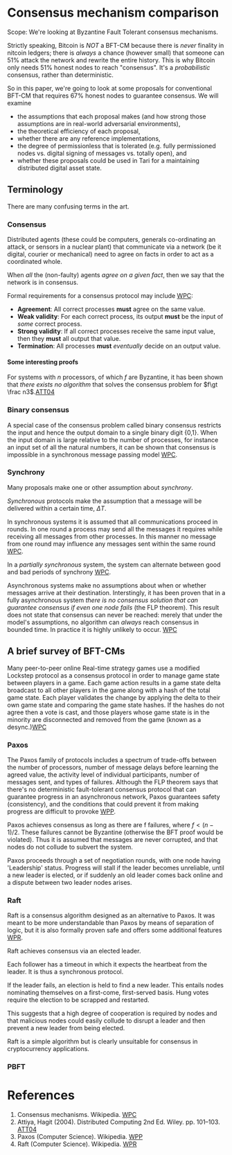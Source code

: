 # Consensus mechanism comparison

Scope: We're looking at Byzantine Fault Tolerant consensus mechanisms.

Strictly speaking, Bitcoin is *NOT* a BFT-CM because there is _never_ finality in nitcoin ledgers; there is _always_ a 
chance (however small) that someone can 51% attack the network and rewrite the entire history. This is why Bitcoin
only needs 51% honest nodes to reach "consensus". It's a _probabilistic_ consensus, rather than deterministic.

So in this paper, we're going to look at some proposals for conventional BFT-CM that requires 67% honest nodes to
guarantee consensus. We will examine 

* the assumptions that each proposal makes (and how strong those assumptions are in
real-world adversarial environments), 
* the theoretical efficiency of each proposal, 
* whether there are any reference implementations,
* the degree of permissionless that is tolerated (e.g. fully permissioned nodes vs. digital signing of messages vs. totally open), and 
* whether these proposals could be used in Tari for a maintaining distributed digital asset state.

## Terminology

There are many confusing terms in the art.

### Consensus

Distributed agents (these could be computers, generals co-ordinating an attack, or sensors in a nuclear plant) 
that communicate via a network (be it digital, courier or mechanical) need to agree on facts in order to act
as a coordinated whole.

When *all* the (non-faulty) agents _agree on a given fact_, then we say that the network is in consensus.

Formal requirements for a consensus protocol may include [WPC]:

* **Agreement**: All correct processes **must** agree on the same value.
* **Weak validity**: For each correct process, its output **must** be the input of _some_ correct process.
* **Strong validity**: If all correct processes receive the same input value, then they **must** all output that value.
* **Termination**: All processes **must** _eventually_ decide on an output value.

#### Some interesting proofs

For systems with _n_ processors, of which _f_ are Byzantine, it has been shown that _there exists no algorithm_ 
that solves the consensus problem for $f\gt \frac n3$.[ATT04]



### Binary consensus

A special case of the consensus problem called binary consensus restricts the input and hence the output domain to a 
single binary digit {0,1}. When the input domain is large relative to the number of processes, for instance an input 
set of all the natural numbers, it can be shown that consensus is impossible in a synchronous message passing model [WPC].

### Synchrony

Many proposals make one or other assumption about _synchrony_.

_Synchronous_ protocols make the assumption that a message will be delivered within a certain time, $\Delta T$.

In synchronous systems it is assumed that all communications proceed in rounds. In one round a process may send all 
the messages it requires while receiving all messages from other processes. In this manner no message from one round 
may influence any messages sent within the same round [WPC].

In a  _partially synchronous_ system, the system can alternate between good and bad periods of synchrony [WPC].

Asynchronous systems make no assumptions about when or whether messages arrive at their destination. Interstingly,
it has been proven that in a fully asynchronous system _there is no consensus solution that can guarantee consensus
if even one node fails_ (the FLP theorem). This result does not state that consensus can never be reached: 
merely that under the model's assumptions, no algorithm can _always_ reach consensus in bounded time. 
In practice it is highly unlikely to occur. [WPC]

## A brief survey of BFT-CMs

Many peer-to-peer online Real-time strategy games use a modified Lockstep protocol as a consensus protocol in order 
to manage game state between players in a game. Each game action results in a game state delta broadcast to all other 
players in the game along with a hash of the total game state. Each player validates the change by applying the delta 
to their own game state and comparing the game state hashes. If the hashes do not agree then a vote is cast, and those 
players whose game state is in the minority are disconnected and removed from the game (known as a desync.)[WPC]

### Paxos

The Paxos family of protocols includes a spectrum of trade-offs between the number of processors, number of message 
delays before learning the agreed value, the activity level of individual participants, number of messages sent, 
and types of failures. Although the FLP theorem says that there's no deterministic fault-tolerant consensus protocol 
that can guarantee progress in an asynchronous network, Paxos guarantees safety (consistency), and the conditions that 
could prevent it from making progress are difficult to provoke [WPP].

Paxos achieves consensus as long as there are f failures, where $f < (n-1)/2$. These failures cannot be Byzantine (otherwise
the BFT proof would be violated). Thus it is assumed that messages are never corrupted, and that nodes do not collude to
subvert the system.

Paxos proceeds through a set of negotiation rounds, with one node having 'Leadership' status. Progress will stall if the
leader becomes unreliable, until a new leader is elected, or if suddenly an old leader comes back online and a dispute
between two leader nodes arises.

### Raft

Raft is a consensus algorithm designed as an alternative to Paxos. It was meant to be more understandable than Paxos
 by means of separation of logic, but it is also formally proven safe and offers some additional features [WPR]. 

Raft achieves consensus via an elected leader. 

Each follower has a timeout in which it expects the heartbeat from the leader. It is thus a synchronous protocol.

If the leader fails, an election is held to find a new leader. This entails nodes nominating themselves on a first-come, 
first-served basis. Hung votes require the election to be scrapped and restarted.

This suggests that a high degree of cooperation is required by nodes and that malicious nodes could easily collude to 
disrupt a leader and then prevent a new leader from being elected.

Raft is a simple algorithm but is clearly unsuitable for consensus in cryptocurrency applications.
 
### PBFT

# References
1. Consensus mechanisms. Wikipedia. [WPC]
1. Attiya, Hagit (2004). Distributed Computing 2nd Ed. Wiley. pp. 101–103. [ATT04]
1. Paxos (Computer Science). Wikipedia. [WPP]
1. Raft (Computer Science). Wikipedia. [WPR]

[WPC]: https://en.wikipedia.org/wiki/Consensus_(computer_science) 'Wikipedia - Consensus mechanisms'
[WPP]: https://en.wikipedia.org/wiki/Paxos_(computer_science) 'Wikipedia - Paxos'
[WPR]: https://en.wikipedia.org/wiki/Raft_(computer_science) 'Wikipedia - Raft'
[ATT04]: https://www.amazon.com/Distributed-Computing-Fundamentals-Simulations-Advanced/dp/0471453242 'Attiya, Hagit (2004). Distributed Computing 2nd Ed. Wiley. pp. 101–103. ISBN 978-0-471-45324-6.'
